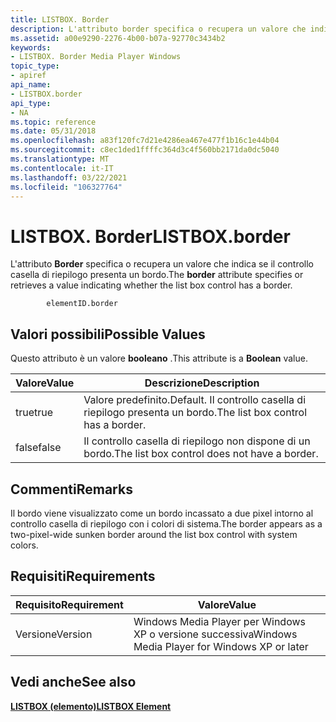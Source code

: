 ```yaml
---
title: LISTBOX. Border
description: L'attributo border specifica o recupera un valore che indica se il controllo casella di riepilogo presenta un bordo.
ms.assetid: a00e9290-2276-4b00-b07a-92770c3434b2
keywords:
- LISTBOX. Border Media Player Windows
topic_type:
- apiref
api_name:
- LISTBOX.border
api_type:
- NA
ms.topic: reference
ms.date: 05/31/2018
ms.openlocfilehash: a83f120fc7d21e4286ea467e477f1b16c1e44b04
ms.sourcegitcommit: c8ec1ded1ffffc364d3c4f560bb2171da0dc5040
ms.translationtype: MT
ms.contentlocale: it-IT
ms.lasthandoff: 03/22/2021
ms.locfileid: "106327764"
---
```

# <a name="listboxborder"></a><span data-ttu-id="b0342-104">LISTBOX. Border</span><span class="sxs-lookup"><span data-stu-id="b0342-104">LISTBOX.border</span></span>

<span data-ttu-id="b0342-105">L'attributo **Border** specifica o recupera un valore che indica se il controllo casella di riepilogo presenta un bordo.</span><span class="sxs-lookup"><span data-stu-id="b0342-105">The **border** attribute specifies or retrieves a value indicating whether the list box control has a border.</span></span>

``` syntax
        elementID.border
```

## <a name="possible-values"></a><span data-ttu-id="b0342-106">Valori possibili</span><span class="sxs-lookup"><span data-stu-id="b0342-106">Possible Values</span></span>

<span data-ttu-id="b0342-107">Questo attributo è un valore **booleano** .</span><span class="sxs-lookup"><span data-stu-id="b0342-107">This attribute is a **Boolean** value.</span></span>



| <span data-ttu-id="b0342-108">Valore</span><span class="sxs-lookup"><span data-stu-id="b0342-108">Value</span></span> | <span data-ttu-id="b0342-109">Descrizione</span><span class="sxs-lookup"><span data-stu-id="b0342-109">Description</span></span>                                  |
|-------|----------------------------------------------|
| <span data-ttu-id="b0342-110">true</span><span class="sxs-lookup"><span data-stu-id="b0342-110">true</span></span>  | <span data-ttu-id="b0342-111">Valore predefinito.</span><span class="sxs-lookup"><span data-stu-id="b0342-111">Default.</span></span> <span data-ttu-id="b0342-112">Il controllo casella di riepilogo presenta un bordo.</span><span class="sxs-lookup"><span data-stu-id="b0342-112">The list box control has a border.</span></span>  |
| <span data-ttu-id="b0342-113">false</span><span class="sxs-lookup"><span data-stu-id="b0342-113">false</span></span> | <span data-ttu-id="b0342-114">Il controllo casella di riepilogo non dispone di un bordo.</span><span class="sxs-lookup"><span data-stu-id="b0342-114">The list box control does not have a border.</span></span> |



 

## <a name="remarks"></a><span data-ttu-id="b0342-115">Commenti</span><span class="sxs-lookup"><span data-stu-id="b0342-115">Remarks</span></span>

<span data-ttu-id="b0342-116">Il bordo viene visualizzato come un bordo incassato a due pixel intorno al controllo casella di riepilogo con i colori di sistema.</span><span class="sxs-lookup"><span data-stu-id="b0342-116">The border appears as a two-pixel-wide sunken border around the list box control with system colors.</span></span>

## <a name="requirements"></a><span data-ttu-id="b0342-117">Requisiti</span><span class="sxs-lookup"><span data-stu-id="b0342-117">Requirements</span></span>



| <span data-ttu-id="b0342-118">Requisito</span><span class="sxs-lookup"><span data-stu-id="b0342-118">Requirement</span></span> | <span data-ttu-id="b0342-119">Valore</span><span class="sxs-lookup"><span data-stu-id="b0342-119">Value</span></span> |
|--------------------|---------------------------------------------------------|
| <span data-ttu-id="b0342-120">Versione</span><span class="sxs-lookup"><span data-stu-id="b0342-120">Version</span></span><br/> | <span data-ttu-id="b0342-121">Windows Media Player per Windows XP o versione successiva</span><span class="sxs-lookup"><span data-stu-id="b0342-121">Windows Media Player for Windows XP or later</span></span><br/> |



## <a name="see-also"></a><span data-ttu-id="b0342-122">Vedi anche</span><span class="sxs-lookup"><span data-stu-id="b0342-122">See also</span></span>

<dl> <dt>

[<span data-ttu-id="b0342-123">**LISTBOX (elemento)**</span><span class="sxs-lookup"><span data-stu-id="b0342-123">**LISTBOX Element**</span></span>](listbox-element.md)
</dt> </dl>

 

 





